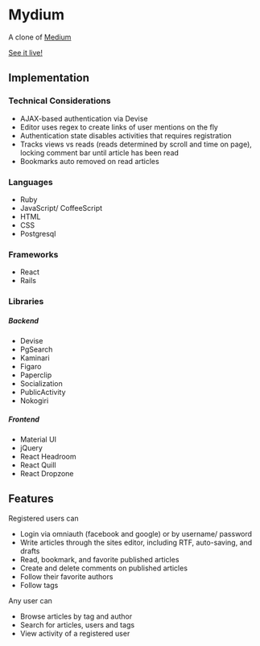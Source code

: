 # Mydium
A clone of [Medium]

[See it live!][live]

## Implementation
### Technical Considerations
* AJAX-based authentication via Devise
* Editor uses regex to create links of user mentions on the fly
* Authentication state disables activities that requires registration
* Tracks views vs reads (reads determined by scroll and time on page), locking comment bar until article has been read
* Bookmarks auto removed on read articles

### Languages
* Ruby
* JavaScript/ CoffeeScript
* HTML
* CSS
* Postgresql

### Frameworks
* React
* Rails

### Libraries
##### Backend
* Devise
* PgSearch
* Kaminari
* Figaro
* Paperclip
* Socialization
* PublicActivity
* Nokogiri

##### Frontend
* Material UI
* jQuery
* React Headroom
* React Quill
* React Dropzone


## Features
Registered users can
* Login via omniauth (facebook and google) or by username/ password
* Write articles through the sites editor, including RTF, auto-saving, and drafts
* Read, bookmark, and favorite published articles
* Create and delete comments on published articles
* Follow their favorite authors
* Follow tags

Any user can
* Browse articles by tag and author
* Search for articles, users and tags
* View activity of a registered user


[live]:<http://preach.herokuapp.com>
[medium]: <http://medium.com>